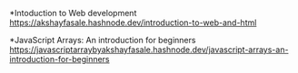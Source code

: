 *Intoduction to Web development
https://akshayfasale.hashnode.dev/introduction-to-web-and-html

*JavaScript Arrays: An introduction for beginners
https://javascriptarraybyakshayfasale.hashnode.dev/javascript-arrays-an-introduction-for-beginners